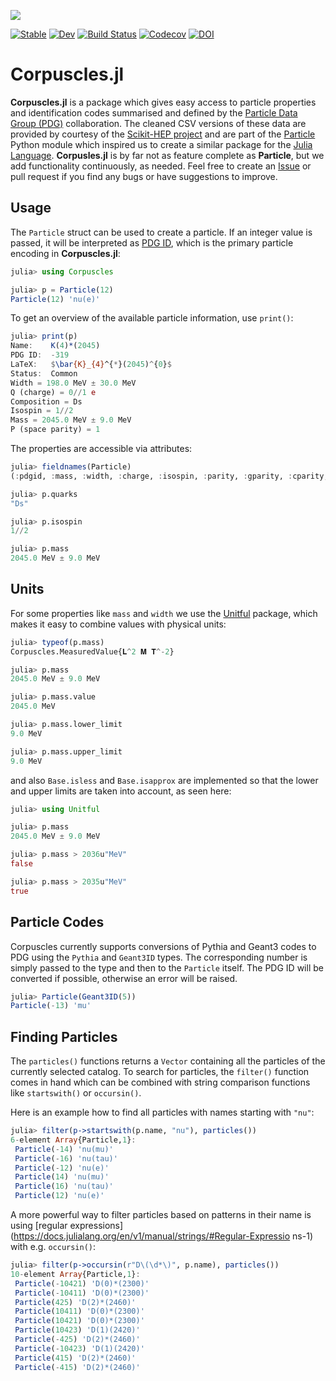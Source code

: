 ![](https://github.com/JuliaPhysics/Corpuscles.jl/raw/master/docs/src/assets/corpuscles.png)

[![Stable](https://img.shields.io/badge/docs-stable-blue.svg)](https://JuliaPhysics.github.io/Corpuscles.jl/stable)
[![Dev](https://img.shields.io/badge/docs-dev-blue.svg)](https://JuliaPhysics.github.io/Corpuscles.jl/dev)
[![Build Status](https://travis-ci.com/JuliaPhysics/Corpuscles.jl.svg?branch=master)](https://travis-ci.com/JuliaPhysics/Corpuscles.jl)
[![Codecov](https://codecov.io/gh/JuliaPhysics/Corpuscles.jl/branch/master/graph/badge.svg)](https://codecov.io/gh/JuliaPhysics/Corpuscles.jl)
[![DOI](https://zenodo.org/badge/DOI/10.5281/zenodo.3933364.svg)](https://doi.org/10.5281/zenodo.3933364)

# Corpuscles.jl

**Corpuscles.jl** is a package which gives easy access to particle
properties and identification codes summarised and defined by the
[Particle Data Group (PDG)](https://pdg.lbl.gov) collaboration.
The cleaned CSV versions of these data are provided by courtesy
of the [Scikit-HEP project](https://scikit-hep.org) and are part
of the [Particle](https://github.com/scikit-hep/particle) Python
module which inspired us to create a similar package for the
[Julia Language](https://www.julialang.org). **Corpusles.jl**
is by far not as feature complete as **Particle**, but we add
functionality continuously, as needed. Feel free to create an
[Issue](https://github.com/JuliaPhysics/Corpuscles.jl/issues/new) or pull request if
you find any bugs or have suggestions to improve.


## Usage

The `Particle` struct can be used to create a particle. If an integer value is
passed, it will be interpreted as [PDG ID](http://pdg.lbl.gov/2019/reviews/rpp2019-rev-monte-carlo-numbering.pdf), which is the primary particle
encoding in **Corpuscles.jl**:

```julia
julia> using Corpuscles

julia> p = Particle(12)
Particle(12) 'nu(e)'
```

To get an overview of the available particle information, use `print()`:

```julia
julia> print(p)
Name:    K(4)*(2045)
PDG ID:  -319
LaTeX:   $\bar{K}_{4}^{*}(2045)^{0}$
Status:  Common
Width = 198.0 MeV ± 30.0 MeV
Q (charge) = 0//1 e
Composition = Ds
Isospin = 1//2
Mass = 2045.0 MeV ± 9.0 MeV
P (space parity) = 1
```

The properties are accessible via attributes:

```julia
julia> fieldnames(Particle)
(:pdgid, :mass, :width, :charge, :isospin, :parity, :gparity, :cparity, :antiprop, :rank, :status, :name, :quarks, :latex)

julia> p.quarks
"Ds"

julia> p.isospin
1//2

julia> p.mass
2045.0 MeV ± 9.0 MeV
```

## Units

For some properties like `mass` and `width` we use the
[Unitful](https://github.com/PainterQubits/Unitful.jl) package, which makes it
easy to combine values with physical units:

```julia
julia> typeof(p.mass)
Corpuscles.MeasuredValue{𝐋^2 𝐌 𝐓^-2}

julia> p.mass
2045.0 MeV ± 9.0 MeV

julia> p.mass.value
2045.0 MeV

julia> p.mass.lower_limit
9.0 MeV

julia> p.mass.upper_limit
9.0 MeV
```

and also `Base.isless` and `Base.isapprox` are implemented so that the
lower and upper limits are taken into account, as seen here:

```julia
julia> using Unitful

julia> p.mass
2045.0 MeV ± 9.0 MeV

julia> p.mass > 2036u"MeV"
false

julia> p.mass > 2035u"MeV"
true
```

## Particle Codes

Corpuscles currently supports conversions of Pythia and Geant3 codes to PDG
using the `Pythia` and `Geant3ID` types. The corresponding number is simply
passed to the type and then to the `Particle` itself. The PDG ID will be
converted if possible, otherwise an error will be raised.

```julia
julia> Particle(Geant3ID(5))
Particle(-13) 'mu'
```

## Finding Particles

The `particles()` functions returns a `Vector` containing all the particles
of the currently selected catalog. To search for particles, the `filter()`
function comes in hand which can be combined with string comparison functions
like `startswith()` or `occursin()`.

Here is an example how to find all particles with names starting with `"nu"`:

```julia
julia> filter(p->startswith(p.name, "nu"), particles())
6-element Array{Particle,1}:
 Particle(-14) 'nu(mu)'
 Particle(-16) 'nu(tau)'
 Particle(-12) 'nu(e)'
 Particle(14) 'nu(mu)'
 Particle(16) 'nu(tau)'
 Particle(12) 'nu(e)'
```

A more powerful way to filter particles based
on patterns in their name is using [regular
expressions](https://docs.julialang.org/en/v1/manual/strings/#Regular-Expressio ns-1)
with e.g. `occursin()`:

```julia
julia> filter(p->occursin(r"D\(\d*\)", p.name), particles())
10-element Array{Particle,1}:
 Particle(-10421) 'D(0)*(2300)'
 Particle(-10411) 'D(0)*(2300)'
 Particle(425) 'D(2)*(2460)'
 Particle(10411) 'D(0)*(2300)'
 Particle(10421) 'D(0)*(2300)'
 Particle(10423) 'D(1)(2420)'
 Particle(-425) 'D(2)*(2460)'
 Particle(-10423) 'D(1)(2420)'
 Particle(415) 'D(2)*(2460)'
 Particle(-415) 'D(2)*(2460)'
```

